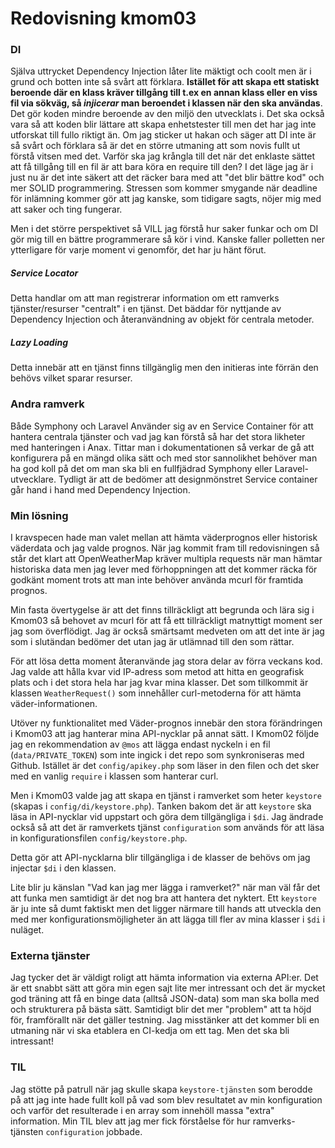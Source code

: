 ---
---
Redovisning kmom03
=========================

### DI ###

Själva uttrycket Dependency Injection låter lite mäktigt och coolt men är i grund och botten inte så svårt att förklara. **Istället för att skapa ett statiskt beroende där en klass kräver tillgång till t.ex en annan klass eller en viss fil via sökväg, så *injicerar* man beroendet i klassen när den ska användas**. Det gör koden mindre beroende av den miljö den utvecklats i. Det ska också vara så att koden blir lättare att skapa enhetstester till men det har jag inte utforskat till fullo riktigt än.
Om jag sticker ut hakan och säger att DI inte är så svårt och förklara så är det en större utmaning att som novis fullt ut förstå vitsen med det. Varför ska jag krångla till det när det enklaste sättet att få tillgång till en fil är att bara köra en require till den? I det läge jag är i just nu är det inte säkert att det räcker bara med att "det blir bättre kod" och mer SOLID programmering. Stressen som kommer smygande när deadline för inlämning kommer gör att jag kanske, som tidigare sagts, nöjer mig med att saker och ting fungerar.

Men i det större perspektivet så VILL jag förstå hur saker funkar och om DI gör mig till en bättre programmerare så kör i vind. Kanske faller polletten ner ytterligare för varje moment vi genomför, det har ju hänt förut.

##### Service Locator #####
Detta handlar om att man registrerar information om ett ramverks tjänster/resurser "centralt" i en tjänst. Det bäddar för nyttjande av Dependency Injection och återanvändning av objekt för centrala metoder.

##### Lazy Loading #####

Detta innebär att en tjänst finns tillgänglig men den initieras inte förrän den behövs vilket sparar resurser.

### Andra ramverk ###

Både Symphony och Laravel Använder sig av en Service Container för att hantera centrala tjänster och vad jag kan förstå så har det stora likheter med hanteringen i Anax. Tittar man i dokumentationen så verkar de gå att konfigurera på en mängd olika sätt och med stor sannolikhet behöver man ha god koll på det om man ska bli en fullfjädrad Symphony eller Laravel-utvecklare. Tydligt är att de bedömer att designmönstret Service container går hand i hand med Dependency Injection.

### Min lösning ###

I kravspecen hade man valet mellan att hämta väderprognos eller historisk väderdata och jag valde prognos. När jag kommit fram till redovisningen så står det klart att OpenWeatherMap kräver multipla requests när man hämtar historiska data men jag lever med förhoppningen att det kommer räcka för godkänt moment trots att man inte behöver använda mcurl för framtida prognos. 

Min fasta övertygelse är att det finns tillräckligt att begrunda och lära sig i Kmom03 så behovet av mcurl för att få ett tillräckligt matnyttigt moment ser jag som överflödigt. Jag är också smärtsamt medveten om att det inte är jag som i slutändan bedömer det utan jag är utlämnad till den som rättar.

För att lösa detta moment återanvände jag stora delar av förra veckans kod. Jag valde att hålla kvar vid IP-adress som metod att hitta en geografisk plats och i det stora hela har jag kvar mina klasser. Det som tillkommit är klassen `WeatherRequest()` som innehåller curl-metoderna för att hämta väder-informationen.

Utöver ny funktionalitet med Väder-prognos innebär den stora förändringen i Kmom03 att jag hanterar mina API-nycklar på annat sätt. I Kmom02 följde jag en rekommendation av `@mos` att lägga endast nyckeln i en fil (`data/PRIVATE_TOKEN`) som inte ingick i det repo som synkroniseras med Github. Istället är det `config/apikey.php` som läser in den filen och det sker med en vanlig `require` i klassen som hanterar curl. 

Men i Kmom03 valde jag att skapa en tjänst i ramverket som heter `keystore` (skapas i `config/di/keystore.php`). Tanken bakom det är att `keystore` ska läsa in API-nycklar vid uppstart och göra dem tillgängliga i `$di`. Jag ändrade också så att det är ramverkets tjänst `configuration` som används för att läsa in konfigurationsfilen `config/keystore.php`.

Detta gör att API-nycklarna blir tillgängliga i de klasser de behövs om jag injectar `$di` i den klassen.

Lite blir ju känslan "Vad kan jag mer lägga i ramverket?" när man väl får det att funka men samtidigt är det nog bra att hantera det nyktert. Ett `keystore` är ju inte så dumt faktiskt men det ligger närmare till hands att utveckla den med mer konfigurationsmöjligheter än att lägga till fler av mina klasser i `$di` i nuläget. 


### Externa tjänster ###

Jag tycker det är väldigt roligt att hämta information via externa API:er. Det är ett snabbt sätt att göra min egen sajt lite mer intressant och det är mycket god träning att få en binge data (alltså JSON-data) som man ska bolla med och strukturera på bästa sätt. Samtidigt blir det mer "problem" att ta höjd för, framförallt när det gäller testning. Jag misstänker att det kommer bli en utmaning när vi ska etablera en CI-kedja om ett tag. Men det ska bli intressant!

### TIL ###

Jag stötte på patrull när jag skulle skapa `keystore-tjänsten` som berodde på att jag inte hade fullt koll på vad som blev resultatet av min konfiguration och varför det resulterade i en array som innehöll massa "extra" information. Min TIL blev att jag mer fick förståelse för hur ramverks-tjänsten `configuration` jobbade.